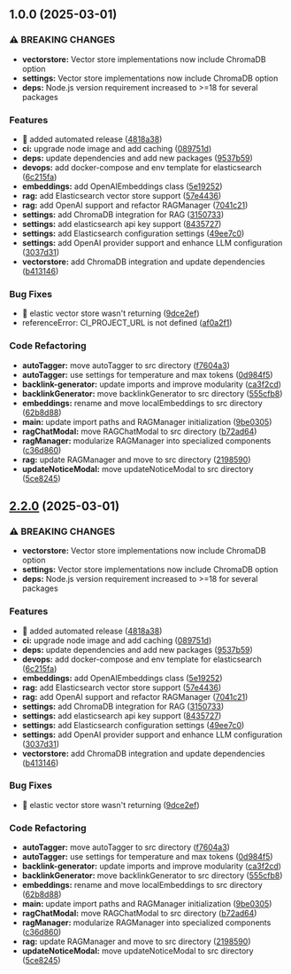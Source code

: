 ## 1.0.0 (2025-03-01)

### ⚠ BREAKING CHANGES

* **vectorstore:** Vector store implementations now include ChromaDB option
* **settings:** Vector store implementations now include ChromaDB option
* **deps:** Node.js version requirement increased to >=18 for several packages

### Features

* :construction_worker: added automated release ([4818a38](https://github.com/marvinroman/obsidian-local-llm-helper/commit/4818a38b15c8e3163b8d0a3a05bfc2e97b534f99))
* **ci:** upgrade node image and add caching ([089751d](https://github.com/marvinroman/obsidian-local-llm-helper/commit/089751d4fa0b55fa77525d8882ad8c3aabe9bc18))
* **deps:** update dependencies and add new packages ([9537b59](https://github.com/marvinroman/obsidian-local-llm-helper/commit/9537b59eeba683580666cfecfaebad96937dbdd4))
* **devops:** add docker-compose and env template for elasticsearch ([6c215fa](https://github.com/marvinroman/obsidian-local-llm-helper/commit/6c215fa3791f26814b8dcf21a8bda17c5d449783))
* **embeddings:** add OpenAIEmbeddings class ([5e19252](https://github.com/marvinroman/obsidian-local-llm-helper/commit/5e192525198b31c83caafb098bfbf04e9792c79e))
* **rag:** add Elasticsearch vector store support ([57e4436](https://github.com/marvinroman/obsidian-local-llm-helper/commit/57e4436151eb4db4d63578fb74c559f7b6f922c9))
* **rag:** add OpenAI support and refactor RAGManager ([7041c21](https://github.com/marvinroman/obsidian-local-llm-helper/commit/7041c219e62cbc51c65cb8da449213b9d5e45570))
* **settings:** add ChromaDB integration for RAG ([3150733](https://github.com/marvinroman/obsidian-local-llm-helper/commit/31507337d07eeee077fcbc4599c53d3631113b60))
* **settings:** add elasticsearch api key support ([8435727](https://github.com/marvinroman/obsidian-local-llm-helper/commit/843572753dad2683525f7165219fde9ad55bbce4))
* **settings:** add Elasticsearch configuration settings ([49ee7c0](https://github.com/marvinroman/obsidian-local-llm-helper/commit/49ee7c00f8090a4fa72331f2c3ecbcc7208d686d))
* **settings:** add OpenAI provider support and enhance LLM configuration ([3037d31](https://github.com/marvinroman/obsidian-local-llm-helper/commit/3037d31ac250253cd672a8f02481d0b76ba54045))
* **vectorstore:** add ChromaDB integration and update dependencies ([b413146](https://github.com/marvinroman/obsidian-local-llm-helper/commit/b4131463a065c22eed510506ea89266748d3c059))

### Bug Fixes

* :bug: elastic vector store wasn't returning ([9dce2ef](https://github.com/marvinroman/obsidian-local-llm-helper/commit/9dce2ef3324fe839cc0f540504a4d6ce9f369b5a))
* referenceError: CI_PROJECT_URL is not defined ([af0a2f1](https://github.com/marvinroman/obsidian-local-llm-helper/commit/af0a2f1c347468ac111aa54587cb1719e88d1aa4))

### Code Refactoring

* **autoTagger:** move autoTagger to src directory ([f7604a3](https://github.com/marvinroman/obsidian-local-llm-helper/commit/f7604a3e67de2479e50648ed9e6fd1105882e7ab))
* **autoTagger:** use settings for temperature and max tokens ([0d984f5](https://github.com/marvinroman/obsidian-local-llm-helper/commit/0d984f550952826516a68dba3eb12bdd37be43ce))
* **backlink-generator:** update imports and improve modularity ([ca3f2cd](https://github.com/marvinroman/obsidian-local-llm-helper/commit/ca3f2cdbadbba756efcb0cf92d39d34503fba766))
* **backlinkGenerator:** move backlinkGenerator to src directory ([555cfb8](https://github.com/marvinroman/obsidian-local-llm-helper/commit/555cfb8bf19516955fafb5035e877ecdaa941300))
* **embeddings:** rename and move localEmbeddings to src directory ([62b8d88](https://github.com/marvinroman/obsidian-local-llm-helper/commit/62b8d88e3983e79540d79a570dd36913539cf9d9))
* **main:** update import paths and RAGManager initialization ([9be0305](https://github.com/marvinroman/obsidian-local-llm-helper/commit/9be0305a1a20c0123b5b96a9e506ba9d1dcf4b11))
* **ragChatModal:** move RAGChatModal to src directory ([b72ad64](https://github.com/marvinroman/obsidian-local-llm-helper/commit/b72ad64898ee7f69599254dd73a282f06ccfaf3a))
* **ragManager:** modularize RAGManager into specialized components ([c36d860](https://github.com/marvinroman/obsidian-local-llm-helper/commit/c36d86028dff476945d65b115bffc4f6ed8b86bd))
* **rag:** update RAGManager and move to src directory ([2198590](https://github.com/marvinroman/obsidian-local-llm-helper/commit/2198590ac2f0ba504f10207e9f30ba2991e2e643))
* **updateNoticeModal:** move updateNoticeModal to src directory ([5ce8245](https://github.com/marvinroman/obsidian-local-llm-helper/commit/5ce8245f91071f883256a6285206442ad26fb191))

## [2.2.0](https://gitlab.com/marvin-roman/obsidian-local-llm-helper/compare/v2.1.2...v2.2.0) (2025-03-01)

### ⚠ BREAKING CHANGES

* **vectorstore:** Vector store implementations now include ChromaDB option
* **settings:** Vector store implementations now include ChromaDB option
* **deps:** Node.js version requirement increased to >=18 for several packages

### Features

* :construction_worker: added automated release ([4818a38](https://gitlab.com/marvin-roman/obsidian-local-llm-helper/commit/4818a38b15c8e3163b8d0a3a05bfc2e97b534f99))
* **ci:** upgrade node image and add caching ([089751d](https://gitlab.com/marvin-roman/obsidian-local-llm-helper/commit/089751d4fa0b55fa77525d8882ad8c3aabe9bc18))
* **deps:** update dependencies and add new packages ([9537b59](https://gitlab.com/marvin-roman/obsidian-local-llm-helper/commit/9537b59eeba683580666cfecfaebad96937dbdd4))
* **devops:** add docker-compose and env template for elasticsearch ([6c215fa](https://gitlab.com/marvin-roman/obsidian-local-llm-helper/commit/6c215fa3791f26814b8dcf21a8bda17c5d449783))
* **embeddings:** add OpenAIEmbeddings class ([5e19252](https://gitlab.com/marvin-roman/obsidian-local-llm-helper/commit/5e192525198b31c83caafb098bfbf04e9792c79e))
* **rag:** add Elasticsearch vector store support ([57e4436](https://gitlab.com/marvin-roman/obsidian-local-llm-helper/commit/57e4436151eb4db4d63578fb74c559f7b6f922c9))
* **rag:** add OpenAI support and refactor RAGManager ([7041c21](https://gitlab.com/marvin-roman/obsidian-local-llm-helper/commit/7041c219e62cbc51c65cb8da449213b9d5e45570))
* **settings:** add ChromaDB integration for RAG ([3150733](https://gitlab.com/marvin-roman/obsidian-local-llm-helper/commit/31507337d07eeee077fcbc4599c53d3631113b60))
* **settings:** add elasticsearch api key support ([8435727](https://gitlab.com/marvin-roman/obsidian-local-llm-helper/commit/843572753dad2683525f7165219fde9ad55bbce4))
* **settings:** add Elasticsearch configuration settings ([49ee7c0](https://gitlab.com/marvin-roman/obsidian-local-llm-helper/commit/49ee7c00f8090a4fa72331f2c3ecbcc7208d686d))
* **settings:** add OpenAI provider support and enhance LLM configuration ([3037d31](https://gitlab.com/marvin-roman/obsidian-local-llm-helper/commit/3037d31ac250253cd672a8f02481d0b76ba54045))
* **vectorstore:** add ChromaDB integration and update dependencies ([b413146](https://gitlab.com/marvin-roman/obsidian-local-llm-helper/commit/b4131463a065c22eed510506ea89266748d3c059))

### Bug Fixes

* :bug: elastic vector store wasn't returning ([9dce2ef](https://gitlab.com/marvin-roman/obsidian-local-llm-helper/commit/9dce2ef3324fe839cc0f540504a4d6ce9f369b5a))

### Code Refactoring

* **autoTagger:** move autoTagger to src directory ([f7604a3](https://gitlab.com/marvin-roman/obsidian-local-llm-helper/commit/f7604a3e67de2479e50648ed9e6fd1105882e7ab))
* **autoTagger:** use settings for temperature and max tokens ([0d984f5](https://gitlab.com/marvin-roman/obsidian-local-llm-helper/commit/0d984f550952826516a68dba3eb12bdd37be43ce))
* **backlink-generator:** update imports and improve modularity ([ca3f2cd](https://gitlab.com/marvin-roman/obsidian-local-llm-helper/commit/ca3f2cdbadbba756efcb0cf92d39d34503fba766))
* **backlinkGenerator:** move backlinkGenerator to src directory ([555cfb8](https://gitlab.com/marvin-roman/obsidian-local-llm-helper/commit/555cfb8bf19516955fafb5035e877ecdaa941300))
* **embeddings:** rename and move localEmbeddings to src directory ([62b8d88](https://gitlab.com/marvin-roman/obsidian-local-llm-helper/commit/62b8d88e3983e79540d79a570dd36913539cf9d9))
* **main:** update import paths and RAGManager initialization ([9be0305](https://gitlab.com/marvin-roman/obsidian-local-llm-helper/commit/9be0305a1a20c0123b5b96a9e506ba9d1dcf4b11))
* **ragChatModal:** move RAGChatModal to src directory ([b72ad64](https://gitlab.com/marvin-roman/obsidian-local-llm-helper/commit/b72ad64898ee7f69599254dd73a282f06ccfaf3a))
* **ragManager:** modularize RAGManager into specialized components ([c36d860](https://gitlab.com/marvin-roman/obsidian-local-llm-helper/commit/c36d86028dff476945d65b115bffc4f6ed8b86bd))
* **rag:** update RAGManager and move to src directory ([2198590](https://gitlab.com/marvin-roman/obsidian-local-llm-helper/commit/2198590ac2f0ba504f10207e9f30ba2991e2e643))
* **updateNoticeModal:** move updateNoticeModal to src directory ([5ce8245](https://gitlab.com/marvin-roman/obsidian-local-llm-helper/commit/5ce8245f91071f883256a6285206442ad26fb191))

